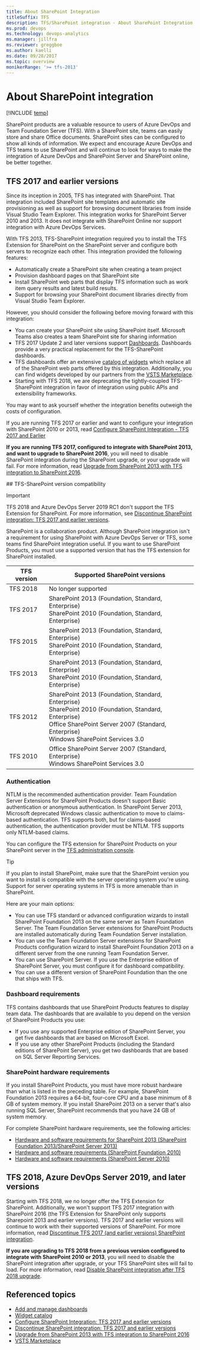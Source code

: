 ```yaml
---
title: About SharePoint Integration 
titleSuffix: TFS
description: TFS/SharePoint integration - About SharePoint Integration 
ms.prod: devops
ms.technology: devops-analytics
ms.manager: jillfra
ms.reviewer: greggboe
ms.author: kaelli
ms.date: 09/28/2017
ms.topic: overview
monikerRange: '>= tfs-2013'
---
```


# About SharePoint integration  

[!INCLUDE [temp](../_shared/tfs-sharepoint-version.md)]

SharePoint products are a valuable resource to users of Azure DevOps and Team Foundation Server (TFS). With a SharePoint site, teams can easily store and share Office documents. SharePoint sites can be configured to show all kinds of information. We expect and encourage Azure DevOps and TFS teams to use SharePoint and will continue to look for ways to make the integration of Azure DevOps and SharePoint Server and SharePoint online, be better together.

## TFS 2017 and earlier versions

Since its inception in 2005, TFS has integrated with SharePoint. That integration included SharePoint site templates and automatic site provisioning as well as support for browsing document libraries from inside Visual Studio Team Explorer. This integration works for SharePoint Server 2010 and 2013. It does not integrate with SharePoint Online nor support integration with Azure DevOps Services. 

With TFS 2013, TFS-SharePoint integration required you to install the TFS Extension for SharePoint on the SharePoint server and configure both servers to recognize each other. This integration provided the following features:
* Automatically create a SharePoint site when creating a team project
* Provision dashboard pages on that SharePoint site
* Install SharePoint web parts that display TFS information such as work item query results and latest build results.
* Support for browsing your SharePoint document libraries directly from Visual Studio Team Explorer.

However, you should consider the following before moving forward with this integration:
* You can create your SharePoint site using SharePoint itself. Microsoft Teams also creates a team SharePoint site for sharing information
* TFS 2017 Update 2 and later versions support [Dashboards](../../report/dashboards.md).  Dashboards provide a very practical replacement for the TFS-SharePoint dashboards.  
* TFS dashboards offer an extensive [catalog of widgets](../../report/widget-catalog.md) which replace all of the SharePoint web parts offered by this integration. Additionally, you can find widgets developed by our partners from the [VSTS Marketplace](https://marketplace.visualstudio.com/search?term=widgets&target=VSTS&category=All%20categories&sortBy=Relevance).
* Starting with TFS 2018, we are deprecating the tightly-coupled TFS-SharePoint integration in favor of integration using public APIs and extensibility frameworks.

You may want to ask yourself whether the integration benefits outweigh the costs of configuration. 

If you are running TFS 2017 or earlier and want to configure your integration with SharePoint 2010 or 2013, read [Configure SharePoint Integration - TFS 2017 and Earlier](./configure-sharepoint-tfs-2017-earlier.md)

**If you are running TFS 2017, configured to integrate with SharePoint 2013, and want to upgrade to SharePoint 2016**, you will need to disable SharePoint integration during the SharePoint upgrade, or your upgrade will fail. For more information, read [Upgrade from SharePoint 2013 with TFS integration to SharePoint 2016](./deprecation/upgrade-from-sharepoint2013-to-sharepoint-2106.md).


<a id="compat" />
## TFS-SharePoint version compatibility  

> [!IMPORTANT]  
> TFS 2018 and Azure DevOps Server 2019 RC1 don't support the TFS Extension for SharePoint. For more information, see [Discontinue SharePoint integration: TFS 2017 and earlier versions](./deprecation/discontinue-pre-tfs-2017-sharepoint-integration.md).

SharePoint is a collaboration product. Although SharePoint integration isn't a requirement for using SharePoint with Azure DevOps Server or TFS, some teams find SharePoint integration useful. If you want to use SharePoint Products, you must use a supported version that has the TFS extension for SharePoint installed.

TFS version | Supported SharePoint versions
------------|------------------------------
TFS 2018 | No longer supported
TFS 2017 | SharePoint 2013 (Foundation, Standard, Enterprise)<br/>SharePoint 2010 (Foundation, Standard, Enterprise)
TFS 2015 | SharePoint 2013 (Foundation, Standard, Enterprise)<br/>SharePoint 2010 (Foundation, Standard, Enterprise)
TFS 2013 | SharePoint 2013 (Foundation, Standard, Enterprise)<br/>SharePoint 2010 (Foundation, Standard, Enterprise)
TFS 2012 | SharePoint 2013 (Foundation, Standard, Enterprise)<br/>SharePoint 2010 (Foundation, Standard, Enterprise)<br/>Office SharePoint Server 2007 (Standard, Enterprise)<br/>Windows SharePoint Services 3.0
TFS 2010 | Office SharePoint Server 2007 (Standard, Enterprise)<br/>Windows SharePoint Services 3.0

### Authentication

NTLM is the recommended authentication provider. Team Foundation Server Extensions for SharePoint Products doesn't support Basic authentication or anonymous authentication.  In SharePoint Server 2013, Microsoft deprecated Windows classic authentication to move to claims-based authentication. TFS supports both, but for claims-based authentication, the authentication provider must be NTLM. TFS supports only NTLM-based claims.

You can configure the TFS extension for SharePoint Products on your SharePoint server in the [TFS administration console](/tfs/server/ref/command-line/open-admin-console).

> [!TIP]
> If you plan to install SharePoint, make sure that the SharePoint version you want to install is compatible with the server operating system you're using. Support for server operating systems in TFS is more amenable than in SharePoint.
>
> Here are your main options:
> 
> -	You can use TFS standard or advanced configuration wizards to install SharePoint Foundation 2013 on the same server as Team Foundation Server. The Team Foundation Server extensions for SharePoint Products are installed automatically during Team Foundation Server installation.
> - You can use the Team Foundation Server extensions for SharePoint Products configuration wizard to install SharePoint Foundation 2013 on a different server from the one running Team Foundation Server.
> - You can use SharePoint Server. If you use the Enterprise edition of SharePoint Server, you must configure it for dashboard compatibility.
> - You can use a different version of SharePoint Foundation than the one that ships with TFS.

### Dashboard requirements

TFS contains dashboards that use SharePoint Products features to display team data. The dashboards that are available to you depend on the version of SharePoint Products you use:

- If you use any supported Enterprise edition of SharePoint Server, you get five dashboards that are based on Microsoft Excel.
- If you use any other SharePoint Products (including the Standard editions of SharePoint Server), you get two dashboards that are based on SQL Server Reporting Services.

### SharePoint hardware requirements

If you install SharePoint Products, you must have more robust hardware than what is listed in the preceding table. For example, SharePoint Foundation 2013 requires a 64-bit, four-core CPU and a base minimum of 8 GB of system memory. If you install SharePoint 2013 on a server that's also running SQL Server, SharePoint recommends that you have 24 GB of system memory.

For complete SharePoint hardware requirements, see the following articles:

* [Hardware and software requirements for SharePoint 2013 (SharePoint Foundation 2013/SharePoint Server 2013)](https://technet.microsoft.com/library/cc262485.aspx)
* [Hardware and software requirements (SharePoint Foundation 2010)](http://go.microsoft.com/fwlink/?LinkId=231850)
* [Hardware and software requirements (SharePoint Server 2010)](https://technet.microsoft.com/library/cc262485(v=office.14).aspx)



## TFS 2018, Azure DevOps Server 2019, and later versions
Starting with TFS 2018, we no longer offer the TFS Extension for SharePoint. Additionally, we won't support TFS 2017 integration with SharePoint 2016 (the TFS Extension for SharePoint only supports Sharepoint 2013 and earlier versions). TFS 2017 and earlier versions will continue to work with their supported versions of SharePoint. For more information, read [Discontinue TFS 2017 (and earlier versions) SharePoint integration](./deprecation/discontinue-pre-tfs-2017-sharepoint-integration.md).

**If you are upgrading to TFS 2018 from a previous version configured to integrate with SharePoint 2010 or 2013**, you will need to disable the SharePoint integration after upgrade, or your TFS SharePoint sites will fail to load. For more information, read [Disable SharePoint integration after TFS 2018 upgrade](./deprecation/disable-tfs-sharepoint-integration-after-tfs-2018-upgrade.md).

<!-- ## Future plans for Azure DevOps SharePoint integration

Currently, our [dashboards](../dashboards/dashboards.md) will meet most of your reporting requirements, replacing the previous dependency on TFS-SharePoint dashboards.  

In the future, we plan to provide a way to embed a dashboard on a SharePoint site. From SharePoint, you will simply select a dashboard to display, and it will be embedded on the SharePoint site.
This will occur without laborious configurations. It will just work. It will also support both Azure DevOps Services, TFS , SharePoint Server, SharePoint online.

If you need more than the built-in dashboards can offer, Power BI reports and Excel charts can be embedded on a SharePoint site. This functionality is available today.

We will update this topic as we provide additional SharePoint integrations.  -->

## Referenced topics

- [Add and manage dashboards](../../report/dashboards.md) 
- [Widget catalog](../../report/widget-catalog.md) 
- [Configure SharePoint Integration: TFS 2017 and earlier versions](./configure-sharepoint-tfs-2017-earlier.md)
- [Discontinue SharePoint integration: TFS 2017 and earlier versions](./deprecation/discontinue-pre-tfs-2017-sharepoint-integration.md)
- [Upgrade from SharePoint 2013 with TFS integration to SharePoint 2016](./deprecation/upgrade-from-sharepoint2013-to-sharepoint-2106.md)
- [VSTS Marketplace](https://marketplace.visualstudio.com/search?term=widgets&target=VSTS&category=All%20categories&sortBy=Relevance)
